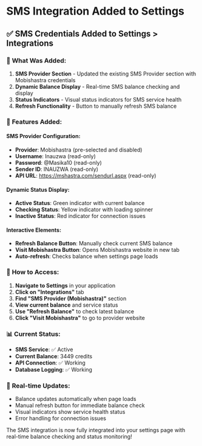 # SMS Integration Added to Settings

## ✅ **SMS Credentials Added to Settings > Integrations**

### 📱 **What Was Added:**

1. **SMS Provider Section** - Updated the existing SMS Provider section with Mobishastra credentials
2. **Dynamic Balance Display** - Real-time SMS balance checking and display
3. **Status Indicators** - Visual status indicators for SMS service health
4. **Refresh Functionality** - Button to manually refresh SMS balance

### 🔧 **Features Added:**

#### **SMS Provider Configuration:**
- **Provider**: Mobishastra (pre-selected and disabled)
- **Username**: Inauzwa (read-only)
- **Password**: @Masika10 (read-only)
- **Sender ID**: INAUZWA (read-only)
- **API URL**: https://mshastra.com/sendurl.aspx (read-only)

#### **Dynamic Status Display:**
- **Active Status**: Green indicator with current balance
- **Checking Status**: Yellow indicator with loading spinner
- **Inactive Status**: Red indicator for connection issues

#### **Interactive Elements:**
- **Refresh Balance Button**: Manually check current SMS balance
- **Visit Mobishastra Button**: Opens Mobishastra website in new tab
- **Auto-refresh**: Checks balance when settings page loads

### 🎯 **How to Access:**

1. **Navigate to Settings** in your application
2. **Click on "Integrations"** tab
3. **Find "SMS Provider (Mobishastra)"** section
4. **View current balance** and service status
5. **Use "Refresh Balance"** to check latest balance
6. **Click "Visit Mobishastra"** to go to provider website

### 📊 **Current Status:**
- **SMS Service**: ✅ Active
- **Current Balance**: 3449 credits
- **API Connection**: ✅ Working
- **Database Logging**: ✅ Working

### 🔄 **Real-time Updates:**
- Balance updates automatically when page loads
- Manual refresh button for immediate balance check
- Visual indicators show service health status
- Error handling for connection issues

The SMS integration is now fully integrated into your settings page with real-time balance checking and status monitoring! 